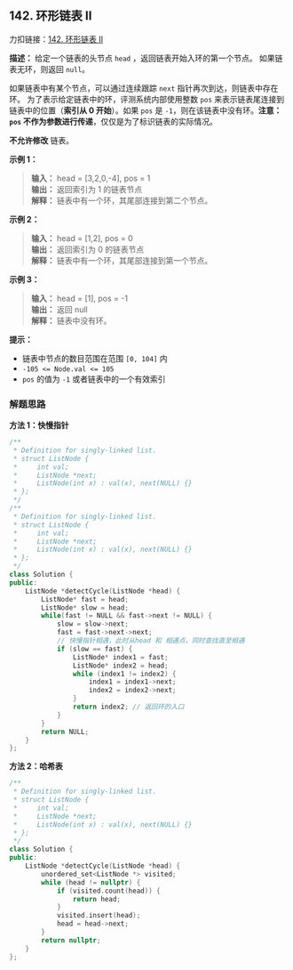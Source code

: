 ## 142. 环形链表 II
力扣链接：[142. 环形链表 II](https://leetcode.cn/problems/linked-list-cycle-ii/description/)

**描述：**
给定一个链表的头节点  ``head`` ，返回链表开始入环的第一个节点。 如果链表无环，则返回 ``null``。

如果链表中有某个节点，可以通过连续跟踪 ``next`` 指针再次到达，则链表中存在环。 为了表示给定链表中的环，评测系统内部使用整数 ``pos`` 来表示链表尾连接到链表中的位置（**索引从 0 开始**）。如果 ``pos`` 是 ``-1``，则在该链表中没有环。**注意：``pos`` 不作为参数进行传递**，仅仅是为了标识链表的实际情况。

**不允许修改** 链表。

**示例 1：**  
> **输入：**  head = [3,2,0,-4], pos = 1  
> **输出：**  返回索引为 1 的链表节点  
> **解释：**  链表中有一个环，其尾部连接到第二个节点。

**示例 2：**  
> **输入：**  head = [1,2], pos = 0  
> **输出：**  返回索引为 0 的链表节点  
> **解释：**  链表中有一个环，其尾部连接到第一个节点。

**示例 3：**  
> **输入：**  head = [1], pos = -1  
> **输出：**  返回 null  
> **解释：**  链表中没有环。
 
**提示：**
- 链表中节点的数目范围在范围 ``[0, 104]`` 内
- ``-105 <= Node.val <= 105``
- ``pos`` 的值为 ``-1`` 或者链表中的一个有效索引

### 解题思路

**方法 1：快慢指针**
```cpp
/**
 * Definition for singly-linked list.
 * struct ListNode {
 *     int val;
 *     ListNode *next;
 *     ListNode(int x) : val(x), next(NULL) {}
 * };
 */
/**
 * Definition for singly-linked list.
 * struct ListNode {
 *     int val;
 *     ListNode *next;
 *     ListNode(int x) : val(x), next(NULL) {}
 * };
 */
class Solution {
public:
    ListNode *detectCycle(ListNode *head) {
        ListNode* fast = head;
        ListNode* slow = head;
        while(fast != NULL && fast->next != NULL) {
            slow = slow->next;
            fast = fast->next->next;
            // 快慢指针相遇，此时从head 和 相遇点，同时查找直至相遇
            if (slow == fast) {
                ListNode* index1 = fast;
                ListNode* index2 = head;
                while (index1 != index2) {
                    index1 = index1->next;
                    index2 = index2->next;
                }
                return index2; // 返回环的入口
            }
        }
        return NULL;
    }
};
```

**方法 2：哈希表**

```cpp
/**
 * Definition for singly-linked list.
 * struct ListNode {
 *     int val;
 *     ListNode *next;
 *     ListNode(int x) : val(x), next(NULL) {}
 * };
 */
class Solution {
public:
    ListNode *detectCycle(ListNode *head) {
        unordered_set<ListNode *> visited;
        while (head != nullptr) {
            if (visited.count(head)) {
                return head;
            }
            visited.insert(head);
            head = head->next;
        }
        return nullptr;
    }
};
```